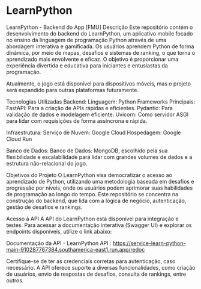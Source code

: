 # LearnPython
LearnPython - Backend do App [FMU]
Descrição
    Este repositório contém o desenvolvimento do backend do LearnPython, um aplicativo mobile focado no ensino da linguagem de programação Python através de uma abordagem interativa e gamificada. Os usuários aprendem Python de forma dinâmica, por meio de mapas, desafios e sistemas de ranking, o que torna o aprendizado mais envolvente e eficaz. O objetivo é proporcionar uma experiência divertida e educativa para iniciantes e entusiastas da programação.

Atualmente, o jogo está disponível para dispositivos móveis, mas o projeto será expandido para outras plataformas futuramente.

Tecnologias Utilizadas
Backend:
    Linguagem: Python
    Frameworks Principais:
        FastAPI: Para a criação de APIs rápidas e eficientes.
        Pydantic: Para validação de dados e modelagem eficiente.
        Uvicorn: Como servidor ASGI para lidar com requisições de forma assíncrona e rápida.

Infraestrutura:
    Serviço de Nuvem: Google Cloud
    Hospedagem: Google Cloud Run

Banco de Dados:
    Banco de Dados: MongoDB, escolhido pela sua flexibilidade e escalabilidade para lidar com grandes volumes de dados e a estrutura não-relacional do jogo.

Objetivos do Projeto
    O LearnPython visa democratizar o acesso ao aprendizado de Python, utilizando uma metodologia baseada em desafios e progressão por níveis, onde os usuários podem aprimorar suas habilidades de programação ao longo do tempo. Este repositório se concentra na construção do backend, que lida com a lógica de negócio, autenticação, gestão de desafios e rankings.


Acesso à API
    A API do LearnPython está disponível para integração e testes. Para acessar a documentação interativa (Swagger UI) e explorar os endpoints disponíveis, utilize o link abaixo:

Documentação da API - LearnPython
    API : https://service-learn-python-main-910287767384.southamerica-east1.run.app/redoc
    
Certifique-se de ter as credenciais corretas para autenticação, caso necessário. A API oferece suporte a diversas funcionalidades, como criação de usuários, envio de respostas de desafios, consulta de rankings, entre outros.